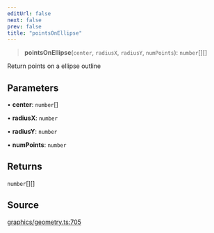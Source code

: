 ```yaml
---
editUrl: false
next: false
prev: false
title: "pointsOnEllipse"
---
```


> **pointsOnEllipse**(`center`, `radiusX`, `radiusY`, `numPoints`): `number`[][]

Return points on a ellipse outline

## Parameters

• **center**: `number`[]

• **radiusX**: `number`

• **radiusY**: `number`

• **numPoints**: `number`

## Returns

`number`[][]

## Source

[graphics/geometry.ts:705](https://github.com/dgmjs/dgmjs/blob/c296d113d513e412f08f9016159ca40d11e704cd/packages/core/src/graphics/geometry.ts#L705)
